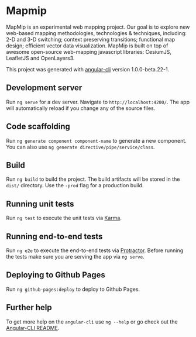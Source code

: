 # Mapmip

MapMip is an experimental web mapping project. Our goal is to explore new web-based mapping methodologies, technologies & techniques, including: 2-D and 3-D switching; context preserving transitions; functional map design; efficient vector data visualization. MapMip is built on top of awesome open-source web-mapping javascript libraries: CesiumJS, LeafletJS and OpenLayers3.

This project was generated with [angular-cli](https://github.com/angular/angular-cli) version 1.0.0-beta.22-1.

## Development server

Run `ng serve` for a dev server. Navigate to `http://localhost:4200/`. The app will automatically reload if you change any of the source files.

## Code scaffolding

Run `ng generate component component-name` to generate a new component. You can also use `ng generate directive/pipe/service/class`.

## Build

Run `ng build` to build the project. The build artifacts will be stored in the `dist/` directory. Use the `-prod` flag for a production build.

## Running unit tests

Run `ng test` to execute the unit tests via [Karma](https://karma-runner.github.io).

## Running end-to-end tests

Run `ng e2e` to execute the end-to-end tests via [Protractor](http://www.protractortest.org/).
Before running the tests make sure you are serving the app via `ng serve`.

## Deploying to Github Pages

Run `ng github-pages:deploy` to deploy to Github Pages.

## Further help

To get more help on the `angular-cli` use `ng --help` or go check out the [Angular-CLI README](https://github.com/angular/angular-cli/blob/master/README.md). 
